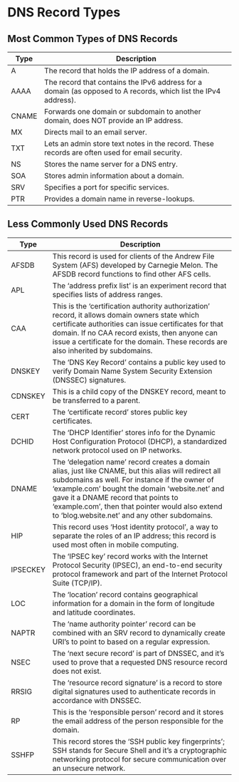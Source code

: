 # DNS Record Types
## Most Common Types of DNS Records
Type | Description
---|---
A|The record that holds the IP address of a domain.
AAAA|The record that contains the IPv6 address for a domain (as opposed to A records, which list the IPv4 address).
CNAME|Forwards one domain or subdomain to another domain, does NOT provide an IP address.
MX|Directs mail to an email server.
TXT|Lets an admin store text notes in the record. These records are often used for email security.
NS|Stores the name server for a DNS entry.
SOA|Stores admin information about a domain.
SRV|Specifies a port for specific services.
PTR|Provides a domain name in reverse-lookups.

## Less Commonly Used DNS Records
Type | Description
---|---
AFSDB|This record is used for clients of the Andrew File System (AFS) developed by Carnegie Melon. The AFSDB record functions to find other AFS cells.
APL|The ‘address prefix list’ is an experiment record that specifies lists of address ranges.
CAA|This is the ‘certification authority authorization’ record, it allows domain owners state which certificate authorities can issue certificates for that domain. If no CAA record exists, then anyone can issue a certificate for the domain. These records are also inherited by subdomains.
DNSKEY|The ‘DNS Key Record’ contains a public key used to verify Domain Name System Security Extension (DNSSEC) signatures.
CDNSKEY|This is a child copy of the DNSKEY record, meant to be transferred to a parent.
CERT|The ‘certificate record’ stores public key certificates.
DCHID|The ‘DHCP Identifier’ stores info for the Dynamic Host Configuration Protocol (DHCP), a standardized network protocol used on IP networks.
DNAME|The ‘delegation name’ record creates a domain alias, just like CNAME, but this alias will redirect all subdomains as well. For instance if the owner of ‘example.com’ bought the domain ‘website.net’ and gave it a DNAME record that points to ‘example.com’, then that pointer would also extend to ‘blog.website.net’ and any other subdomains.
HIP|This record uses ‘Host identity protocol’, a way to separate the roles of an IP address; this record is used most often in mobile computing.
IPSECKEY|The ‘IPSEC key’ record works with the Internet Protocol Security (IPSEC), an end-to-end security protocol framework and part of the Internet Protocol Suite (TCP/IP).
LOC|The ‘location’ record contains geographical information for a domain in the form of longitude and latitude coordinates.
NAPTR|The ‘name authority pointer’ record can be combined with an SRV record to dynamically create URI’s to point to based on a regular expression.
NSEC|The ‘next secure record’ is part of DNSSEC, and it’s used to prove that a requested DNS resource record does not exist.
RRSIG|The ‘resource record signature’ is a record to store digital signatures used to authenticate records in accordance with DNSSEC.
RP|This is the ‘responsible person’ record and it stores the email address of the person responsible for the domain.
SSHFP|This record stores the ‘SSH public key fingerprints’; SSH stands for Secure Shell and it’s a cryptographic networking protocol for secure communication over an unsecure network.
